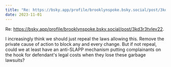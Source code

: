 ```yaml
---
title: "Re: https://bsky.app/profile/brooklynspoke.bsky.social/post/3kd3r3tvlev22. I increasingly think we should just repeal the"
date: 2023-11-01
---
```


Re: https://bsky.app/profile/brooklynspoke.bsky.social/post/3kd3r3tvlev22.

I increasingly think we should just repeal the laws allowing this. Remove the private cause of action to block any and every change. But if not repeal, could we at least have an anti-SLAPP mechanism putting complainants on the hook for defendant's legal costs when they lose these garbage lawsuits?


